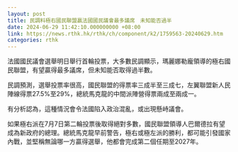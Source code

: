 ```yaml
---
layout: post
title: 民調料極右國民聯盟贏法國國民議會最多議席　未知能否過半
date: 2024-06-29 11:42:10.000000000 +08:00
link: https://news.rthk.hk/rthk/ch/component/k2/1759563-20240629.htm
categories: rthk
---
```


法國國民議會選舉明日舉行首輪投票，大多數民調顯示，瑪麗娜勒龐領導的極右國民聯盟，有望贏得最多議席，但未知能否取得過半數。

民調預測，選舉投票率很高，國民聯盟的得票率三成半至三成七，左翼聯盟新人民陣線得票27.5%至29%，總統馬克龍的中間派陣營得票兩成至兩成一。

有分析認為，這種情況會令法國陷入政治混亂，或出現懸峙議會。

如果極右派在7月7日第二輪投票後取得絕對多數，國民聯盟領導人巴爾德拉有望成為新政府的總理。總統馬克龍早前警告，極右或極左派的勝利，都可能引發國家內戰，並堅稱無論哪一方贏得選舉，他都會完成第二個任期至2027年。
